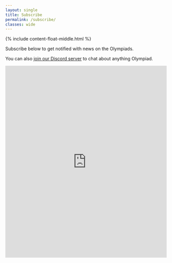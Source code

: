 ```yaml
---
layout: single
title: Subscribe
permalink: /subscribe/
classes: wide
---
```


{% include content-float-middle.html %}

Subscribe below to get notified with news on the Olympiads.

You can also [join our Discord server](https://amiso.my/discord) to chat about anything Olympiad.
<iframe src="https://docs.google.com/forms/d/e/1FAIpQLSeo4MMMus0tirozGQuLNz6vr-fVrVznEn_jpyGudqcZfBdSlg/viewform?embedded=true" width="100%" height="600" frameborder="0" marginheight="0" marginwidth="0">Loading…</iframe>

